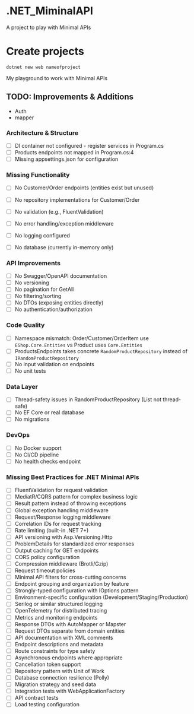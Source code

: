 # .NET_MiminalAPI
A project to play with Minimal APIs

# Create projects

```
dotnet new web nameofproject
```

My playground to work with Minimal APIs

## TODO: Improvements & Additions

 - Auth
- mapper

### Architecture & Structure

- [ ] DI container not configured - register services in Program.cs
- [ ] Products endpoints not mapped in Program.cs:4
- [ ] Missing appsettings.json for configuration

### Missing Functionality

- [ ] No Customer/Order endpoints (entities exist but unused)
- [ ] No repository implementations for Customer/Order

- [ ] No validation (e.g., FluentValidation)
- [ ] No error handling/exception middleware
- [ ] No logging configured
- [ ] No database (currently in-memory only)

### API Improvements

- [ ] No Swagger/OpenAPI documentation
- [ ] No versioning
- [ ] No pagination for GetAll
- [ ] No filtering/sorting
- [ ] No DTOs (exposing entities directly)
- [ ] No authentication/authorization

### Code Quality

- [ ] Namespace mismatch: Order/Customer/OrderItem use `EShop.Core.Entities` vs Product uses `Core.Entities`
- [ ] ProductsEndpoints takes concrete `RandomProductRepository` instead of `IRandomProductRepository`
- [ ] No input validation on endpoints
- [ ] No unit tests

### Data Layer

- [ ] Thread-safety issues in RandomProductRepository (List<T> not thread-safe)
- [ ] No EF Core or real database
- [ ] No migrations

### DevOps

- [ ] No Docker support
- [ ] No CI/CD pipeline
- [ ] No health checks endpoint

### Missing Best Practices for .NET Minimal APIs

- [ ] FluentValidation for request validation
- [ ] MediatR/CQRS pattern for complex business logic
- [ ] Result pattern instead of throwing exceptions
- [ ] Global exception handling middleware
- [ ] Request/Response logging middleware
- [ ] Correlation IDs for request tracking
- [ ] Rate limiting (built-in .NET 7+)
- [ ] API versioning with Asp.Versioning.Http
- [ ] ProblemDetails for standardized error responses
- [ ] Output caching for GET endpoints
- [ ] CORS policy configuration
- [ ] Compression middleware (Brotli/Gzip)
- [ ] Request timeout policies
- [ ] Minimal API filters for cross-cutting concerns
- [ ] Endpoint grouping and organization by feature
- [ ] Strongly-typed configuration with IOptions pattern
- [ ] Environment-specific configuration (Development/Staging/Production)
- [ ] Serilog or similar structured logging
- [ ] OpenTelemetry for distributed tracing
- [ ] Metrics and monitoring endpoints
- [ ] Response DTOs with AutoMapper or Mapster
- [ ] Request DTOs separate from domain entities
- [ ] API documentation with XML comments
- [ ] Endpoint descriptions and metadata
- [ ] Route constraints for type safety
- [ ] Asynchronous endpoints where appropriate
- [ ] Cancellation token support
- [ ] Repository pattern with Unit of Work
- [ ] Database connection resilience (Polly)
- [ ] Migration strategy and seed data
- [ ] Integration tests with WebApplicationFactory
- [ ] API contract tests
- [ ] Load testing configuration

